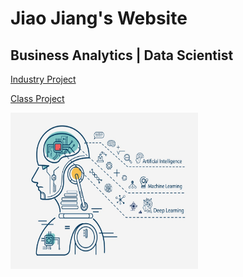 # Jiao Jiang's Website
## Business Analytics | Data Scientist

[Industry Project](/code/index.md)


 
[Class Project](/class_project/index.md)
 
 <img src="/assets/img/github1.jpg" width="300" height="250" class="img-responsive" alt=""> 
